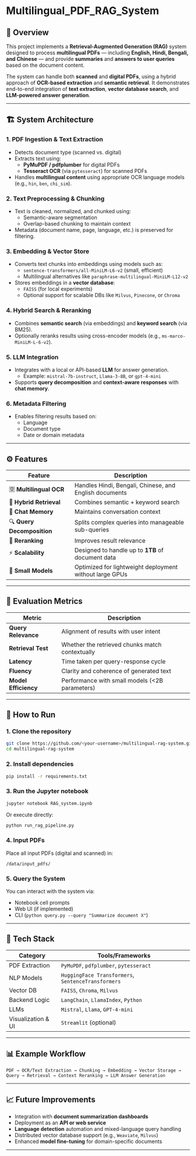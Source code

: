 # Multilingual_PDF_RAG_System


## 📘 Overview
This project implements a **Retrieval-Augmented Generation (RAG)** system designed to process **multilingual PDFs** — including **English, Hindi, Bengali, and Chinese** — and provide **summaries** and **answers to user queries** based on the document content.

The system can handle both **scanned** and **digital PDFs**, using a hybrid approach of **OCR-based extraction** and **semantic retrieval**. It demonstrates end-to-end integration of **text extraction**, **vector database search**, and **LLM-powered answer generation**.

---

## 🏗️ System Architecture

### **1. PDF Ingestion & Text Extraction**
- Detects document type (scanned vs. digital)
- Extracts text using:
  - **PyMuPDF / pdfplumber** for digital PDFs
  - **Tesseract OCR** (via `pytesseract`) for scanned PDFs
- Handles **multilingual content** using appropriate OCR language models (e.g., `hin`, `ben`, `chi_sim`).

### **2. Text Preprocessing & Chunking**
- Text is cleaned, normalized, and chunked using:
  - Semantic-aware segmentation
  - Overlap-based chunking to maintain context
- Metadata (document name, page, language, etc.) is preserved for filtering.

### **3. Embedding & Vector Store**
- Converts text chunks into embeddings using models such as:
  - `sentence-transformers/all-MiniLM-L6-v2` (small, efficient)
  - Multilingual alternatives like `paraphrase-multilingual-MiniLM-L12-v2`
- Stores embeddings in a **vector database**:
  - `FAISS` (for local experiments)
  - Optional support for scalable DBs like `Milvus`, `Pinecone`, or `Chroma`

### **4. Hybrid Search & Reranking**
- Combines **semantic search** (via embeddings) and **keyword search** (via BM25).
- Optionally reranks results using cross-encoder models (e.g., `ms-marco-MiniLM-L-6-v2`).

### **5. LLM Integration**
- Integrates with a local or API-based **LLM** for answer generation.
  - Example: `mistral-7b-instruct`, `Llama-3-8B`, or `gpt-4-mini`
- Supports **query decomposition** and **context-aware responses** with **chat memory**.

### **6. Metadata Filtering**
- Enables filtering results based on:
  - Language
  - Document type
  - Date or domain metadata

---

## ⚙️ Features

| Feature | Description |
|----------|-------------|
| 🈳 **Multilingual OCR** | Handles Hindi, Bengali, Chinese, and English documents |
| 🧩 **Hybrid Retrieval** | Combines semantic + keyword search |
| 💬 **Chat Memory** | Maintains conversation context |
| 🔍 **Query Decomposition** | Splits complex queries into manageable sub-queries |
| 🧠 **Reranking** | Improves result relevance |
| ⚡ **Scalability** | Designed to handle up to **1TB** of document data |
| 🧱 **Small Models** | Optimized for lightweight deployment without large GPUs |

---

## 🧪 Evaluation Metrics

| Metric | Description |
|---------|-------------|
| **Query Relevance** | Alignment of results with user intent |
| **Retrieval Test** | Whether the retrieved chunks match contextually |
| **Latency** | Time taken per query-response cycle |
| **Fluency** | Clarity and coherence of generated text |
| **Model Efficiency** | Performance with small models (<2B parameters) |

---

## 🚀 How to Run

### **1. Clone the repository**
```bash
git clone https://github.com/<your-username>/multilingual-rag-system.git
cd multilingual-rag-system
```

### **2. Install dependencies**
```bash
pip install -r requirements.txt
```

### **3. Run the Jupyter notebook**
```bash
jupyter notebook RAG_system.ipynb
```

Or execute directly:
```bash
python run_rag_pipeline.py
```

### **4. Input PDFs**
Place all input PDFs (digital and scanned) in:
```
/data/input_pdfs/
```

### **5. Query the System**
You can interact with the system via:
- Notebook cell prompts  
- Web UI (if implemented)  
- CLI (`python query.py --query "Summarize document X"`)  

---

## 🧰 Tech Stack

| Category | Tools/Frameworks |
|-----------|------------------|
| PDF Extraction | `PyMuPDF`, `pdfplumber`, `pytesseract` |
| NLP Models | `HuggingFace Transformers`, `SentenceTransformers` |
| Vector DB | `FAISS`, `Chroma`, `Milvus` |
| Backend Logic | `LangChain`, `LlamaIndex`, `Python` |
| LLMs | `Mistral`, `Llama`, `GPT-4-mini` |
| Visualization & UI | `Streamlit` (optional) |

---

## 📊 Example Workflow

```text
PDF → OCR/Text Extraction → Chunking → Embedding → Vector Storage →
Query → Retrieval → Context Reranking → LLM Answer Generation
```

---

## 📈 Future Improvements
- Integration with **document summarization dashboards**
- Deployment as an **API or web service**
- **Language detection** automation and mixed-language query handling
- Distributed vector database support (e.g., `Weaviate`, `Milvus`)
- Enhanced **model fine-tuning** for domain-specific documents

---
